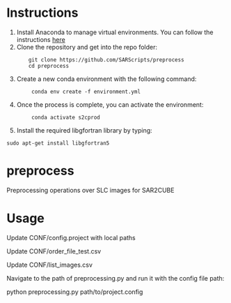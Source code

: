 # Instructions

1. Install Anaconda to manage virtual environments. You can follow the instructions [here](https://docs.conda.io/projects/conda/en/latest/user-guide/install/index.html)
2. Clone the repository and get into the repo folder:
 ```
        git clone https://github.com/SARScripts/preprocess
        cd preprocess
```
3. Create a new conda environment with the following command:
```
        conda env create -f environment.yml
```
4. Once the process is complete, you can activate the environment:
```
        conda activate s2cprod
```
5. Install the required libgfortran library by typing:
```
sudo apt-get install libgfortran5
```

# preprocess
Preprocessing operations over SLC images for SAR2CUBE

# Usage
Update CONF/config.project with local paths

Update CONF/order_file_test.csv

Update CONF/list_images.csv


Navigate to the path of preprocessing.py and run it with the config file path:

python preprocessing.py path/to/project.config
